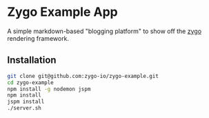 # Zygo Example App
A simple markdown-based "blogging platform" to show off the [zygo](https://github.com/zygo-io/zygo) rendering framework.

## Installation

```sh
git clone git@github.com:zygo-io/zygo-example.git
cd zygo-example
npm install -g nodemon jspm
npm install
jspm install
./server.sh
```
